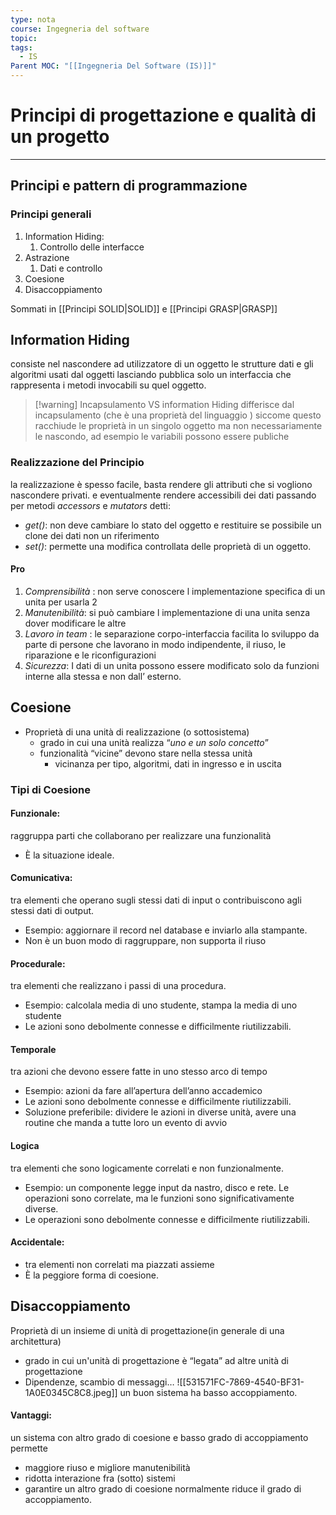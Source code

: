 ```yaml
---
type: nota
course: Ingegneria del software
topic: 
tags:
  - IS
Parent MOC: "[[Ingegneria Del Software (IS)]]"
---
```

# Principi di progettazione e qualità di un progetto
---
## Principi e pattern di programmazione 


### Principi generali
1. Information Hiding:
	1. Controllo delle interfacce
2. Astrazione 
	1. Dati e controllo
3. Coesione 
4. Disaccoppiamento

Sommati in [[Principi SOLID|SOLID]] e [[Principi GRASP|GRASP]]


## Information Hiding
consiste nel nascondere ad utilizzatore di un oggetto le strutture  dati e gli algoritmi usati dal oggetti lasciando pubblica solo un interfaccia che rappresenta i metodi invocabili su quel oggetto.


>[!warning]  Incapsulamento VS information Hiding
>differisce dal incapsulamento  (che è una proprietà del linguaggio ) siccome questo racchiude le proprietà in un singolo oggetto ma non necessariamente le nascondo, ad esempio le variabili possono essere publiche  
### Realizzazione del Principio 
la realizzazione è spesso facile, basta rendere gli attributi che si vogliono nascondere privati. e eventualmente rendere accessibili dei dati passando per metodi _accessors_ e _mutators_ detti: 
- _get()_: non deve cambiare lo stato del oggetto e restituire se possibile un clone dei dati non un riferimento 
- _set()_: permette una modifica controllata delle proprietà di un oggetto.


#### Pro
1. _Comprensibilità_ : non serve conoscere l implementazione specifica di un unita per usarla 2
2. _Manutenibilità_: si può cambiare l implementazione di una unita senza dover modificare le altre
3. _Lavoro in team_ : le separazione corpo-interfaccia facilita lo sviluppo da parte di persone che lavorano in modo indipendente, il riuso, le riparazione e le riconfigurazioni
4. _Sicurezza_: I dati di un unita possono essere modificato solo da funzioni interne alla stessa e non dall’ esterno.

## Coesione
- Proprietà di una unità di realizzazione (o sottosistema)
	- grado in cui una unità realizza “_uno e un solo concetto_”
	- funzionalità “vicine” devono stare nella stessa unità 
		- vicinanza per tipo, algoritmi, dati in ingresso e in uscita


### Tipi di Coesione 
####  Funzionale:
raggruppa parti che collaborano per realizzare una funzionalità 
- È la situazione ideale.
#### Comunicativa: 
tra elementi che operano sugli stessi dati di input o contribuiscono agli stessi dati di output. 
- Esempio: aggiornare il record nel database e inviarlo alla stampante. 
- Non è un buon modo di raggruppare, non supporta il riuso
#### Procedurale:
tra elementi che realizzano i passi di una procedura. 
- Esempio: calcolala media di uno studente, stampa la media di uno studente 
- Le azioni sono debolmente connesse e difficilmente riutilizzabili.
#### Temporale
tra azioni che devono essere fatte in uno stesso arco di tempo 
- Esempio: azioni da fare all’apertura dell’anno accademico
- Le azioni sono debolmente connesse e difficilmente riutilizzabili. 
- Soluzione preferibile: dividere le azioni in diverse unità, avere una routine che manda a tutte loro un evento di avvio 
#### Logica
tra elementi che sono logicamente correlati e non funzionalmente. 
- Esempio: un componente legge input da nastro, disco e rete. Le operazioni sono correlate, ma le funzioni sono significativamente diverse. 
- Le operazioni sono debolmente connesse e difficilmente riutilizzabili. 
#### Accidentale:
- tra elementi non correlati ma piazzati assieme 
- È la peggiore forma di coesione.

## Disaccoppiamento 
Proprietà di un insieme di unità di progettazione(in generale di una architettura) 
- grado in cui un'unità di progettazione è  “legata” ad altre unità di progettazione
- Dipendenze, scambio di messaggi…
![[531571FC-7869-4540-BF31-1A0E0345C8C8.jpeg]]
un buon sistema ha basso accoppiamento. 


#### Vantaggi:
un sistema con altro grado di coesione e basso grado di accoppiamento permette
- maggiore riuso e migliore manutenibilità 
- ridotta interazione fra (sotto) sistemi
- garantire un altro grado di coesione normalmente riduce il grado di accoppiamento. 
